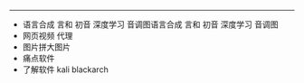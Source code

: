 
---
* 语言合成 言和 初音  深度学习 音调图语言合成 言和 初音  深度学习 音调图
* 网页视频 代理
* 图片拼大图片
* 痛点软件
* 了解软件 kali blackarch





